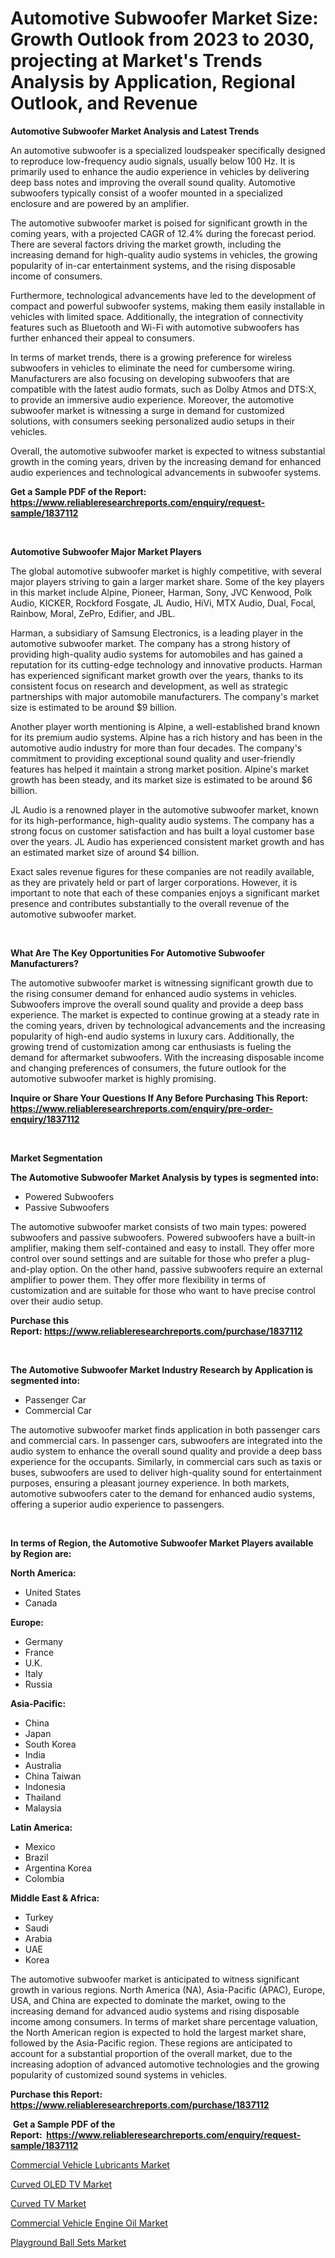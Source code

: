 <p><h1>Automotive Subwoofer Market Size: Growth Outlook from 2023 to 2030, projecting at Market's Trends Analysis by Application, Regional Outlook, and Revenue</h1></p><p><strong>Automotive Subwoofer Market Analysis and Latest Trends</strong></p>
<p><p>An automotive subwoofer is a specialized loudspeaker specifically designed to reproduce low-frequency audio signals, usually below 100 Hz. It is primarily used to enhance the audio experience in vehicles by delivering deep bass notes and improving the overall sound quality. Automotive subwoofers typically consist of a woofer mounted in a specialized enclosure and are powered by an amplifier.</p><p>The automotive subwoofer market is poised for significant growth in the coming years, with a projected CAGR of 12.4% during the forecast period. There are several factors driving the market growth, including the increasing demand for high-quality audio systems in vehicles, the growing popularity of in-car entertainment systems, and the rising disposable income of consumers.</p><p>Furthermore, technological advancements have led to the development of compact and powerful subwoofer systems, making them easily installable in vehicles with limited space. Additionally, the integration of connectivity features such as Bluetooth and Wi-Fi with automotive subwoofers has further enhanced their appeal to consumers.</p><p>In terms of market trends, there is a growing preference for wireless subwoofers in vehicles to eliminate the need for cumbersome wiring. Manufacturers are also focusing on developing subwoofers that are compatible with the latest audio formats, such as Dolby Atmos and DTS:X, to provide an immersive audio experience. Moreover, the automotive subwoofer market is witnessing a surge in demand for customized solutions, with consumers seeking personalized audio setups in their vehicles.</p><p>Overall, the automotive subwoofer market is expected to witness substantial growth in the coming years, driven by the increasing demand for enhanced audio experiences and technological advancements in subwoofer systems.</p></p>
<p><strong>Get a Sample PDF of the Report:&nbsp; <a href="https://www.reliableresearchreports.com/enquiry/request-sample/1837112">https://www.reliableresearchreports.com/enquiry/request-sample/1837112</a></strong></p>
<p>&nbsp;</p>
<p><strong>Automotive Subwoofer Major Market Players</strong></p>
<p><p>The global automotive subwoofer market is highly competitive, with several major players striving to gain a larger market share. Some of the key players in this market include Alpine, Pioneer, Harman, Sony, JVC Kenwood, Polk Audio, KICKER, Rockford Fosgate, JL Audio, HiVi, MTX Audio, Dual, Focal, Rainbow, Moral, ZePro, Edifier, and JBL.</p><p>Harman, a subsidiary of Samsung Electronics, is a leading player in the automotive subwoofer market. The company has a strong history of providing high-quality audio systems for automobiles and has gained a reputation for its cutting-edge technology and innovative products. Harman has experienced significant market growth over the years, thanks to its consistent focus on research and development, as well as strategic partnerships with major automobile manufacturers. The company's market size is estimated to be around $9 billion.</p><p>Another player worth mentioning is Alpine, a well-established brand known for its premium audio systems. Alpine has a rich history and has been in the automotive audio industry for more than four decades. The company's commitment to providing exceptional sound quality and user-friendly features has helped it maintain a strong market position. Alpine's market growth has been steady, and its market size is estimated to be around $6 billion.</p><p>JL Audio is a renowned player in the automotive subwoofer market, known for its high-performance, high-quality audio systems. The company has a strong focus on customer satisfaction and has built a loyal customer base over the years. JL Audio has experienced consistent market growth and has an estimated market size of around $4 billion.</p><p>Exact sales revenue figures for these companies are not readily available, as they are privately held or part of larger corporations. However, it is important to note that each of these companies enjoys a significant market presence and contributes substantially to the overall revenue of the automotive subwoofer market.</p></p>
<p>&nbsp;</p>
<p><strong>What Are The Key Opportunities For Automotive Subwoofer Manufacturers?</strong></p>
<p><p>The automotive subwoofer market is witnessing significant growth due to the rising consumer demand for enhanced audio systems in vehicles. Subwoofers improve the overall sound quality and provide a deep bass experience. The market is expected to continue growing at a steady rate in the coming years, driven by technological advancements and the increasing popularity of high-end audio systems in luxury cars. Additionally, the growing trend of customization among car enthusiasts is fueling the demand for aftermarket subwoofers. With the increasing disposable income and changing preferences of consumers, the future outlook for the automotive subwoofer market is highly promising.</p></p>
<p><strong>Inquire or Share Your Questions If Any Before Purchasing This Report: <a href="https://www.reliableresearchreports.com/enquiry/pre-order-enquiry/1837112">https://www.reliableresearchreports.com/enquiry/pre-order-enquiry/1837112</a></strong></p>
<p>&nbsp;</p>
<p><strong>Market Segmentation</strong></p>
<p><strong>The Automotive Subwoofer Market Analysis by types is segmented into:</strong></p>
<p><ul><li>Powered Subwoofers</li><li>Passive Subwoofers</li></ul></p>
<p><p>The automotive subwoofer market consists of two main types: powered subwoofers and passive subwoofers. Powered subwoofers have a built-in amplifier, making them self-contained and easy to install. They offer more control over sound settings and are suitable for those who prefer a plug-and-play option. On the other hand, passive subwoofers require an external amplifier to power them. They offer more flexibility in terms of customization and are suitable for those who want to have precise control over their audio setup.</p></p>
<p><strong>Purchase this Report:&nbsp;<a href="https://www.reliableresearchreports.com/purchase/1837112">https://www.reliableresearchreports.com/purchase/1837112</a></strong></p>
<p>&nbsp;</p>
<p><strong>The Automotive Subwoofer Market Industry Research by Application is segmented into:</strong></p>
<p><ul><li>Passenger Car</li><li>Commercial Car</li></ul></p>
<p><p>The automotive subwoofer market finds application in both passenger cars and commercial cars. In passenger cars, subwoofers are integrated into the audio system to enhance the overall sound quality and provide a deep bass experience for the occupants. Similarly, in commercial cars such as taxis or buses, subwoofers are used to deliver high-quality sound for entertainment purposes, ensuring a pleasant journey experience. In both markets, automotive subwoofers cater to the demand for enhanced audio systems, offering a superior audio experience to passengers.</p></p>
<p>&nbsp;</p>
<p><strong>In terms of Region, the Automotive Subwoofer Market Players available by Region are:</strong></p>
<p>
    <p> <strong> North America: </strong>
        <ul>
            <li>United States</li>
            <li>Canada</li>
        </ul>
        </p> 
    <p> <strong> Europe: </strong>
        <ul>
            <li>Germany</li>
            <li>France</li>
            <li>U.K.</li>
            <li>Italy</li>
            <li>Russia</li>
        </ul>
        </p> 
    <p> <strong> Asia-Pacific: </strong>
        <ul>
            <li>China</li>
            <li>Japan</li>
            <li>South Korea</li>
            <li>India</li>
            <li>Australia</li>
            <li>China Taiwan</li>
            <li>Indonesia</li>
            <li>Thailand</li>
            <li>Malaysia</li>
        </ul>
        </p> 
    <p> <strong> Latin America: </strong>
        <ul>
            <li>Mexico</li>
            <li>Brazil</li>
            <li>Argentina Korea</li>
            <li>Colombia</li>
        </ul>
        </p> 
    <p> <strong> Middle East & Africa: </strong>
        <ul>
            <li>Turkey</li>
            <li>Saudi</li>
            <li>Arabia</li>
            <li>UAE</li>
            <li>Korea</li>
        </ul>
    </p>
    </p>
<p><p>The automotive subwoofer market is anticipated to witness significant growth in various regions. North America (NA), Asia-Pacific (APAC), Europe, USA, and China are expected to dominate the market, owing to the increasing demand for advanced audio systems and rising disposable income among consumers. In terms of market share percentage valuation, the North American region is expected to hold the largest market share, followed by the Asia-Pacific region. These regions are anticipated to account for a substantial proportion of the overall market, due to the increasing adoption of advanced automotive technologies and the growing popularity of customized sound systems in vehicles.</p></p>
<p><strong>Purchase this Report: <a href="https://www.reliableresearchreports.com/purchase/1837112">https://www.reliableresearchreports.com/purchase/1837112</a></strong></p>
<p>&nbsp;<strong>Get a Sample PDF of the Report:&nbsp;&nbsp;<a href="https://www.reliableresearchreports.com/enquiry/request-sample/1837112">https://www.reliableresearchreports.com/enquiry/request-sample/1837112</a></strong></p>
<p><strong></strong></p>
<p><p><a href="https://github.com/abbypearson7765/Market-Research-Report-List-1/blob/main/commercial-vehicle-lubricants-market.md">Commercial Vehicle Lubricants Market</a></p><p><a href="https://medium.com/@bonniehoppe2023/curved-oled-tv-market-size-market-outlook-and-market-forecast-2023-to-2030-30c381b107ba">Curved OLED TV Market</a></p><p><a href="https://medium.com/@linneahilll6456/curved-tv-market-outlook-industry-overview-and-forecast-2023-to-2030-75a27ab8e706">Curved TV Market</a></p><p><a href="https://github.com/dziulagalemab/Market-Research-Report-List-1/blob/main/commercial-vehicle-engine-oil-market.md">Commercial Vehicle Engine Oil Market</a></p><p><a href="https://medium.com/@jenniferwhite656/playground-ball-sets-market-the-key-to-successful-business-strategy-forecast-till-2030-cb85c65a8318">Playground Ball Sets Market</a></p></p>